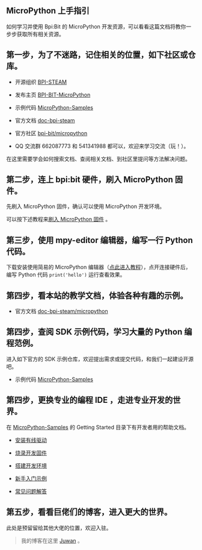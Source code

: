 ## MicroPython 上手指引

如何学习并使用 Bpi:Bit 的 MicroPython 开发资源，可以看看这篇文档将教你一步步获取所有相关资源。

## 第一步，为了不迷路，记住相关的位置，如下社区或仓库。

- 开源组织 [BPI-STEAM](https://github.com/BPI-STEAM)

- 发布主页 [BPI-BIT-MicroPython](https://github.com/BPI-STEAM/BPI-BIT-MicroPython)

- 示例代码 [MicroPython-Samples](https://github.com/BPI-STEAM/MicroPython-Samples)

- 官方文档 [doc-bpi-steam](https://bpi-steam-docs.readthedocs.io)

- 官方社区 [bpi-bit/micropython](https://forum.banana-pi.org.cn/c/bpi-bit/micropython)

- QQ 交流群 662087773 和 541341988 都可以，欢迎来学习交流（玩！）。

在这里需要学会如何搜索文档、查阅相关文档、到社区里提问等方法解决问题。

## 第二步，连上 bpi:bit 硬件，刷入 MicroPython 固件。

先刷入 MicroPython 固件，确认可以使用 MicroPython 开发环境。

可以按下述教程来[刷入 MicroPython 固件](tutorials/flash_mpy.html) 。

## 第三步，使用 mpy-editor 编辑器，编写一行 Python 代码。

下载安装使用简易的 MicroPython 编辑器（[点此进入教程](tutorials/simple_use.html)），点开连接硬件后，编写 Python 代码 `print('hello')` 运行查看效果。

## 第四步，看本站的教学文档，体验各种有趣的示例。

- 官方文档 [doc-bpi-steam/micropython](https://bpi-steam-docs.readthedocs.io/zh_CN/latest/micropython/tutorials/index.html#)

## 第四步，查阅 SDK 示例代码，学习大量的 Python 编程范例。

进入如下官方的 SDK 示例仓库，欢迎提出需求或提交代码，和我们一起建设开源吧。

- 示例代码 [MicroPython-Samples](https://github.com/BPI-STEAM/MicroPython-Samples)

## 第四步，更换专业的编程 IDE ，走进专业开发的世界。

在 [MicroPython-Samples](https://github.com/BPI-STEAM/MicroPython-Samples) 的 Getting Started 目录下有开发者用的帮助文档。

- [安装有线驱动](https://bpi-steam-docs.readthedocs.io/zh_CN/latest/bpi-steam/driver.html)

- [烧录开发固件](https://doc.bpi-steam.com/zh_CN/latest/micropython/tutorials/flash_mpy.html)

- [搭建开发环境](readme/build.md)
  
- [新手入门示例](readme/example.md)

- [常见问题解答](readme/FAQ.md)

## 第五步，看看巨佬们的博客，进入更大的世界。

此处是预留留给其他大佬的位置，欢迎入驻。

> 我的博客在这里 [Juwan](http://cnblogs.com/juwan) 。
